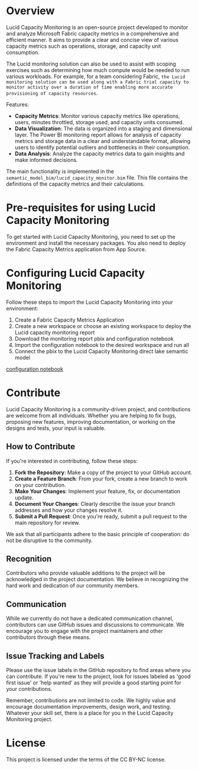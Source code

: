 # Overview

Lucid Capacity Monitoring is an open-source project developed to monitor and analyze Microsoft Fabric capacity metrics in a comprehensive and efficient manner. It aims to provide a clear and concise view of various capacity metrics such as operations, storage, and capacity unit consumption.

The Lucid monitoring solution can also be used to assist with scoping exercises such as determining how much compute would be needed to run various workloads. For example, for a team considering Fabric, `the Lucid monitoring solution can be used along with a Fabric trial capacity to monitor activity over a duration of time enabling more accurate provisioning of capacity resources`.

Features:
- **Capacity Metrics**: Monitor various capacity metrics like operations, users, minutes throttled, storage used, and capacity units consumed.
- **Data Visualization**: The data is organized into a staging and dimensional layer. The Power BI monitoring report allows for analysis of capacity metrics and storage data in a clear and understandable format, allowing users to identify potential outliers and bottlenecks in their consumption.
- **Data Analysis**: Analyze the capacity metrics data to gain insights and make informed decisions.

The main functionality is implemented in the `semantic_model_bim/lucid_capacity_monitor.bim` file. This file contains the definitions of the capacity metrics and their calculations.

# Pre-requisites for using Lucid Capacity Monitoring

To get started with Lucid Capacity Monitoring, you need to set up the environment and install the necessary packages. You also need to deploy the Fabric Capacity Metrics application from App Source.


# Configuring Lucid Capacity Monitoring

Follow these steps to import the Lucid Capacity Monitoring into your environment:

1. Create a Fabric Capacity Metrics Application
2. Create a new workspace or choose an existing workspace to deploy the Lucid capacity monitoring report
3. Download the monitoring report pbix and configuration notebook
4. Import the configuration notebook to the desired workspace and run all
5. Connect the pbix to the Lucid Capacity Monitoring direct lake semantic model

[configuration notebook](configuration_notebook/Lucid%20BI%20Capacity%20Monitoring%20Config.ipynb)

# Contribute

Lucid Capacity Monitoring is a community-driven project, and contributions are welcome from all individuals. Whether you are helping to fix bugs, proposing new features, improving documentation, or working on the designs and tests, your input is valuable.

## How to Contribute

If you're interested in contributing, follow these steps:

1. **Fork the Repository**: Make a copy of the project to your GitHub account.
2. **Create a Feature Branch**: From your fork, create a new branch to work on your contribution.
3. **Make Your Changes**: Implement your feature, fix, or documentation update.
4. **Document Your Changes**: Clearly describe the issue your branch addresses and how your changes resolve it.
5. **Submit a Pull Request**: Once you're ready, submit a pull request to the main repository for review.

We ask that all participants adhere to the basic principle of cooperation: do not be disruptive to the community.

## Recognition

Contributors who provide valuable additions to the project will be acknowledged in the project documentation. We believe in recognizing the hard work and dedication of our community members.

## Communication

While we currently do not have a dedicated communication channel, contributors can use GitHub issues and discussions to communicate. We encourage you to engage with the project maintainers and other contributors through these means.

## Issue Tracking and Labels

Please use the issue labels in the GitHub repository to find areas where you can contribute. If you're new to the project, look for issues labeled as 'good first issue' or 'help wanted' as they will provide a good starting point for your contributions.

Remember, contributions are not limited to code. We highly value and encourage documentation improvements, design work, and testing. Whatever your skill set, there is a place for you in the Lucid Capacity Monitoring project.

# License

This project is licensed under the terms of the CC BY-NC license.